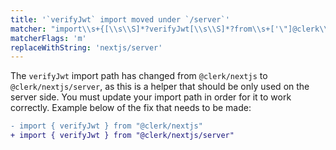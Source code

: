 ```yaml
---
title: '`verifyJwt` import moved under `/server`'
matcher: "import\\s+{[\\s\\S]*?verifyJwt[\\s\\S]*?from\\s+['\"]@clerk\\/(nextjs)[\\s\\S]*?['\"]"
matcherFlags: 'm'
replaceWithString: 'nextjs/server'
---
```


The `verifyJwt` import path has changed from `@clerk/nextjs` to `@clerk/nextjs/server`, as this is a helper that should be only used on the server side. You must update your import path in order for it to work correctly. Example below of the fix that needs to be made:

```diff
- import { verifyJwt } from "@clerk/nextjs"
+ import { verifyJwt } from "@clerk/nextjs/server"
```
